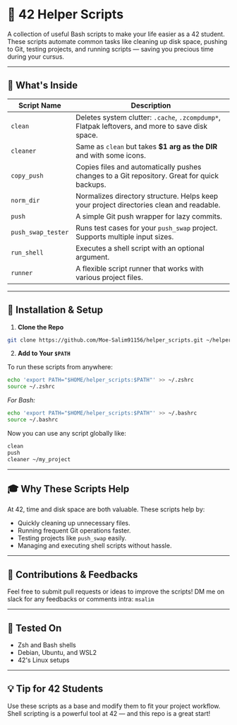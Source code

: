 # 🧰 42 Helper Scripts

A collection of useful Bash scripts to make your life easier as a 42 student. These scripts automate common tasks like cleaning up disk space, pushing to Git, testing projects, and running scripts — saving you precious time during your cursus.

---

## 📂 What's Inside

| Script Name         | Description                                                                 |
|---------------------|-----------------------------------------------------------------------------|
| `clean`             | Deletes system clutter: `.cache`, `.zcompdump*`, Flatpak leftovers, and more to save disk space. |
| `cleaner`           | Same as `clean` but takes **$1 arg as the DIR** and with some icons. |
| `copy_push`         | Copies files and automatically pushes changes to a Git repository. Great for quick backups. |
| `norm_dir`          | Normalizes directory structure. Helps keep your project directories clean and readable. |
| `push`              | A simple Git push wrapper for lazy commits.                                |
| `push_swap_tester`  | Runs test cases for your `push_swap` project. Supports multiple input sizes. |
| `run_shell`         | Executes a shell script with an optional argument.                         |
| `runner`            | A flexible script runner that works with various project files.             |

---

## 🚀 Installation & Setup

1. **Clone the Repo**

```bash
git clone https://github.com/Moe-Salim91156/helper_scripts.git ~/helper_scripts
```

2. **Add to Your `$PATH`**

To run these scripts from anywhere:

```bash
echo 'export PATH="$HOME/helper_scripts:$PATH"' >> ~/.zshrc
source ~/.zshrc
```

_For Bash:_

```bash
echo 'export PATH="$HOME/helper_scripts:$PATH"' >> ~/.bashrc
source ~/.bashrc
```

Now you can use any script globally like:

```bash
clean
push
cleaner ~/my_project
```

---

## 🎓 Why These Scripts Help

At 42, time and disk space are both valuable. These scripts help by:
- Quickly cleaning up unnecessary files.
- Running frequent Git operations faster.
- Testing projects like `push_swap` easily.
- Managing and executing shell scripts without hassle.

---

## 🤝 Contributions & Feedbacks 

Feel free to submit pull requests or ideas to improve the scripts!
DM me on slack for any feedbacks or comments intra: `msalim`

---

## 🧪 Tested On

- Zsh and Bash shells
- Debian, Ubuntu, and WSL2
- 42's Linux setups

---

## 💡 Tip for 42 Students

Use these scripts as a base and modify them to fit your project workflow. Shell scripting is a powerful tool at 42 — and this repo is a great start!


